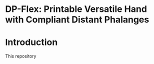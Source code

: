 # DP-Flex: Printable Versatile Hand with Compliant Distant Phalanges

# Introduction
This repository
